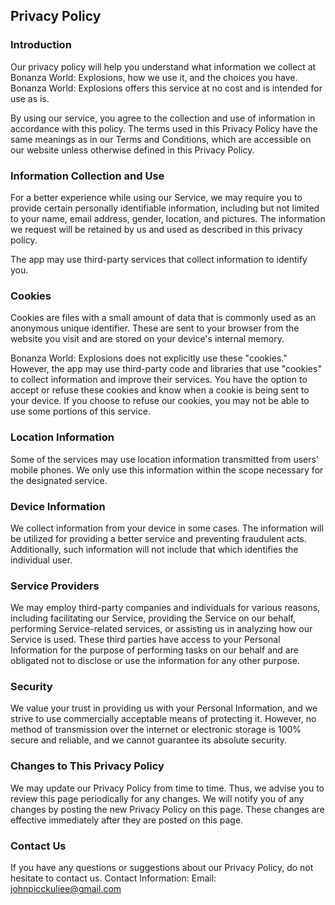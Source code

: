 Privacy Policy
----------------

### Introduction
Our privacy policy will help you understand what information we collect at Bonanza World: Explosions, how we use it, and the choices you have. Bonanza World: Explosions offers this service at no cost and is intended for use as is.

By using our service, you agree to the collection and use of information in accordance with this policy. The terms used in this Privacy Policy have the same meanings as in our Terms and Conditions, which are accessible on our website unless otherwise defined in this Privacy Policy.

### Information Collection and Use
For a better experience while using our Service, we may require you to provide certain personally identifiable information, including but not limited to your name, email address, gender, location, and pictures. The information we request will be retained by us and used as described in this privacy policy.

The app may use third-party services that collect information to identify you.

### Cookies
Cookies are files with a small amount of data that is commonly used as an anonymous unique identifier. These are sent to your browser from the website you visit and are stored on your device's internal memory.

Bonanza World: Explosions does not explicitly use these "cookies." However, the app may use third-party code and libraries that use "cookies" to collect information and improve their services. You have the option to accept or refuse these cookies and know when a cookie is being sent to your device. If you choose to refuse our cookies, you may not be able to use some portions of this service.

### Location Information
Some of the services may use location information transmitted from users' mobile phones. We only use this information within the scope necessary for the designated service.

### Device Information
We collect information from your device in some cases. The information will be utilized for providing a better service and preventing fraudulent acts. Additionally, such information will not include that which identifies the individual user.

### Service Providers
We may employ third-party companies and individuals for various reasons, including facilitating our Service, providing the Service on our behalf, performing Service-related services, or assisting us in analyzing how our Service is used. These third parties have access to your Personal Information for the purpose of performing tasks on our behalf and are obligated not to disclose or use the information for any other purpose.

### Security
We value your trust in providing us with your Personal Information, and we strive to use commercially acceptable means of protecting it. However, no method of transmission over the internet or electronic storage is 100% secure and reliable, and we cannot guarantee its absolute security.

### Changes to This Privacy Policy
We may update our Privacy Policy from time to time. Thus, we advise you to review this page periodically for any changes. We will notify you of any changes by posting the new Privacy Policy on this page. These changes are effective immediately after they are posted on this page.

### Contact Us
If you have any questions or suggestions about our Privacy Policy, do not hesitate to contact us.
Contact Information:
Email: johnpicckuliee@gmail.com
